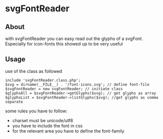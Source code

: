 # svgFontReader

## About
with svgFontReader you can easy read out the glyphs of a svgFont. Especially for icon-fonts this showed up to be very useful

## Usage
use of the class as followed

	include 'svgFontReader.class.php';
    $svg = dirname(__FILE__) . '/font-icons.svg'; // define font-file
    $svgFontReader = new svgFontReader; // initiate class
    $glyphsAll = $svgFontReader->getGlyphs($svg); // get glyphs as array
    $glyphsList = $svgFontReader->listGlyphs($svg); //get glyphs as comma separate

some rules you have to follow:

 - charset must be unicode/utf8
 - you have to include the font in css
 - for the relevant area you have to define the font-family
